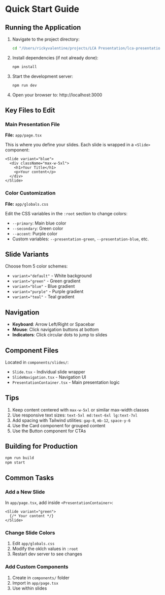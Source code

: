 # Quick Start Guide

## Running the Application

1. Navigate to the project directory:
   ```bash
   cd "/Users/rickyvalentine/projects/LCA Presentation/lca-presentation"
   ```

2. Install dependencies (if not already done):
   ```bash
   npm install
   ```

3. Start the development server:
   ```bash
   npm run dev
   ```

4. Open your browser to: http://localhost:3000

## Key Files to Edit

### Main Presentation File
**File:** `app/page.tsx`

This is where you define your slides. Each slide is wrapped in a `<Slide>` component:

```tsx
<Slide variant="blue">
  <div className="max-w-5xl">
    <h1>Your Title</h1>
    <p>Your content</p>
  </div>
</Slide>
```

### Color Customization
**File:** `app/globals.css`

Edit the CSS variables in the `:root` section to change colors:
- `--primary`: Main blue color
- `--secondary`: Green color
- `--accent`: Purple color
- Custom variables: `--presentation-green`, `--presentation-blue`, etc.

## Slide Variants

Choose from 5 color schemes:
- `variant="default"` - White background
- `variant="green"` - Green gradient
- `variant="blue"` - Blue gradient
- `variant="purple"` - Purple gradient
- `variant="teal"` - Teal gradient

## Navigation

- **Keyboard**: Arrow Left/Right or Spacebar
- **Mouse**: Click navigation buttons at bottom
- **Indicators**: Click circular dots to jump to slides

## Component Files

Located in `components/slides/`:
- `Slide.tsx` - Individual slide wrapper
- `SlideNavigation.tsx` - Navigation UI
- `PresentationContainer.tsx` - Main presentation logic

## Tips

1. Keep content centered with `max-w-5xl` or similar max-width classes
2. Use responsive text sizes: `text-5xl md:text-6xl lg:text-7xl`
3. Add spacing with Tailwind utilities: `gap-8`, `mb-12`, `space-y-6`
4. Use the Card component for grouped content
5. Use the Button component for CTAs

## Building for Production

```bash
npm run build
npm start
```

## Common Tasks

### Add a New Slide
In `app/page.tsx`, add inside `<PresentationContainer>`:
```tsx
<Slide variant="green">
  {/* Your content */}
</Slide>
```

### Change Slide Colors
1. Edit `app/globals.css`
2. Modify the oklch values in `:root`
3. Restart dev server to see changes

### Add Custom Components
1. Create in `components/` folder
2. Import in `app/page.tsx`
3. Use within slides
